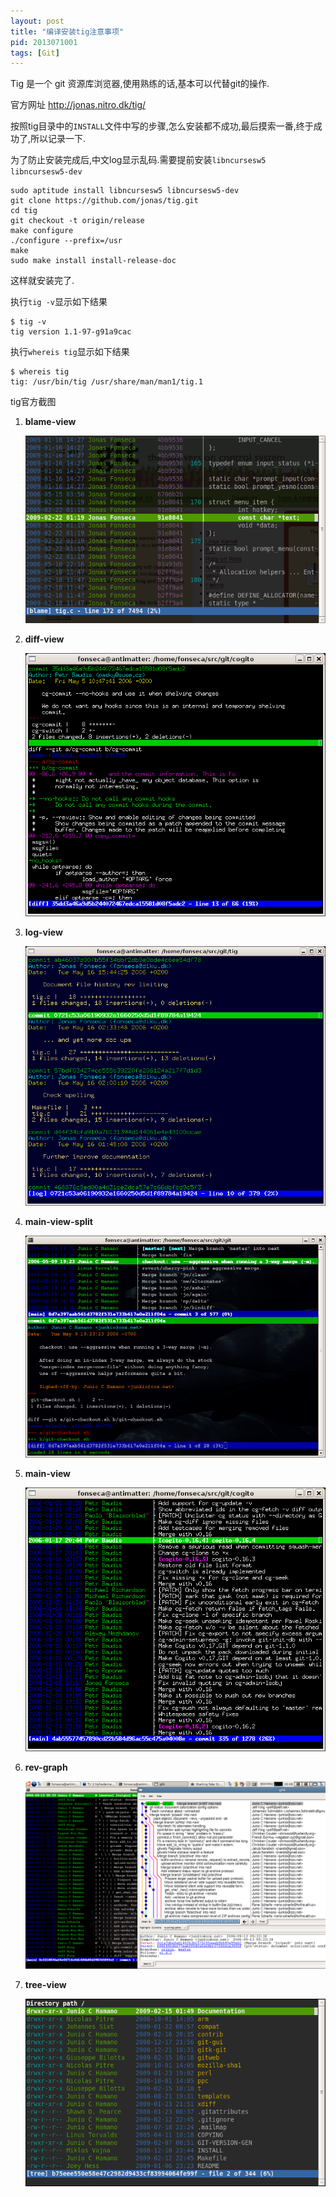 ```yaml
---
layout: post
title: "编译安装tig注意事项"
pid: 2013071001
tags: [Git]
---
```


Tig 是一个 git 资源库浏览器,使用熟练的话,基本可以代替git的操作.

官方网址 <http://jonas.nitro.dk/tig/>

按照tig目录中的`INSTALL`文件中写的步骤,怎么安装都不成功,最后摸索一番,终于成功了,所以记录一下.

为了防止安装完成后,中文log显示乱码.需要提前安装`libncursesw5 libncursesw5-dev`


    sudo aptitude install libncursesw5 libncursesw5-dev
    git clone https://github.com/jonas/tig.git
    cd tig
    git checkout -t origin/release
    make configure
    ./configure --prefix=/usr
    make
    sudo make install install-release-doc

这样就安装完了.

执行`tig -v`显示如下结果

    $ tig -v
    tig version 1.1-97-g91a9cac

执行`whereis tig`显示如下结果

    $ whereis tig
    tig: /usr/bin/tig /usr/share/man/man1/tig.1

tig官方截图

1. **blame-view**

    ![blame-view](/uploads/2013/07/10_01-blame-view.png)

2. **diff-view**

    ![diff-view](/uploads/2013/07/10_02-diff-view.png)

3. **log-view**

    ![log-view](/uploads/2013/07/10_03-log-view.png)

4. **main-view-split**

    ![main-view-split](/uploads/2013/07/10_04-main-view-split.png)

5. **main-view**

    ![main-view](/uploads/2013/07/10_05-main-view.png)

6. **rev-graph**

    ![rev-graph](/uploads/2013/07/10_06-rev-graph.png)

7. **tree-view**

    ![tree-view](/uploads/2013/07/10_07-tree-view.png)
